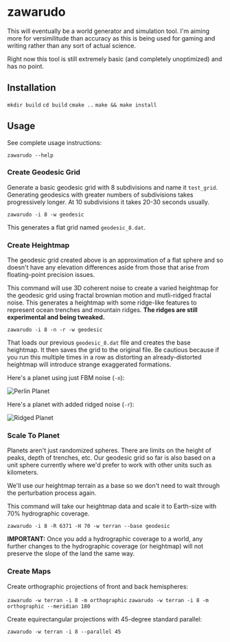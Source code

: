 # zawarudo

This will eventually be a world generator and simulation tool. I'm aiming more
for versimilitude than accuracy as this is being used for gaming and writing
rather than any sort of actual science.

Right now this tool is still extremely basic (and completely unoptimized) and
has no point.

## Installation

`mkdir build`
`cd build`
`cmake ..`
`make && make install`

## Usage

See complete usage instructions:

`zawarudo --help`

### Create Geodesic Grid

Generate a basic geodesic grid with 8 subdivisions and name it `test_grid`.
Generating geodesics with greater numbers of subdivisions takes progressively
longer. At 10 subdivisions it takes 20-30 seconds usually.

`zawarudo -i 8 -w geodesic`

This generates a flat grid named `geodesic_8.dat`.

### Create Heightmap

The geodesic grid created above is an approximation of a flat sphere and so
doesn't have any elevation differences aside from those that arise from
floating-point precision issues.

This command will use 3D coherent noise to create a varied heightmap for the
geodesic grid using fractal brownian motion and mutli-ridged fractal noise. This
generates a heightmap with some ridge-like features to represent ocean trenches
and mountain ridges. **The ridges are still experimental and being tweaked.**

`zawarudo -i 8 -n -r -w geodesic`

That loads our previous `geodesic_8.dat` file and creates the base heightmap. It then saves the grid to the original file. Be cautious because if you run this multiple times in a row as distorting an already-distorted heightmap will introduce strange exaggerated formations.

Here's a planet using just FBM noise (`-n`):

![Perlin Planet](http://i.imgur.com/MthQUTN.png)

Here's a planet with added ridged noise (`-r`):

![Ridged Planet](http://i.imgur.com/JpnYK2Z.png)

### Scale To Planet

Planets aren't just randomized spheres. There are limits on the height of
peaks, depth of trenches, etc. Our geodesic grid so far is also based on a unit
sphere currently where we'd prefer to work with other units such as kilometers.

We'll use our heightmap terrain as a base so we don't need to wait through the
perturbation process again.

This command will take our heightmap data and scale it to Earth-size with 70%
hydrographic coverage.

`zawarudo -i 8 -R 6371 -H 70 -w terran --base geodesic`

**IMPORTANT:** Once you add a hydrographic coverage to a world, any further
changes to the hydrographic coverage (or heightmap) will not preserve the slope
of the land the same way.

### Create Maps

Create orthographic projections of front and back hemispheres:

`zawarudo -w terran -i 8 -m orthographic`
`zawarudo -w terran -i 8 -m orthographic --meridian 180`

Create equirectangular projections with 45-degree standard parallel:

`zawarudo -w terran -i 8 --parallel 45`

